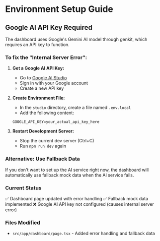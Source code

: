 # Environment Setup Guide

## Google AI API Key Required

The dashboard uses Google's Gemini AI model through genkit, which requires an API key to function.

### To fix the "Internal Server Error":

1. **Get a Google AI API Key:**
   - Go to [Google AI Studio](https://makersuite.google.com/app/apikey)
   - Sign in with your Google account
   - Create a new API key

2. **Create Environment File:**
   - In the `studio` directory, create a file named `.env.local`
   - Add the following content:
   ```
   GOOGLE_API_KEY=your_actual_api_key_here
   ```

3. **Restart Development Server:**
   - Stop the current dev server (Ctrl+C)
   - Run `npm run dev` again

### Alternative: Use Fallback Data

If you don't want to set up the AI service right now, the dashboard will automatically use fallback mock data when the AI service fails.

### Current Status

✅ Dashboard page updated with error handling
✅ Fallback mock data implemented
❌ Google AI API key not configured (causes internal server error)

### Files Modified

- `src/app/dashboard/page.tsx` - Added error handling and fallback data


